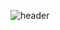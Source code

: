![header](https://capsule-render.vercel.app/api?type=wave&color=auto&height=300&section=header&text=JaeHyun's%20GitHub&fontSize=90)
